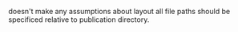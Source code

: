 doesn't make any assumptions about layout
all file paths should be specificed relative to publication directory.